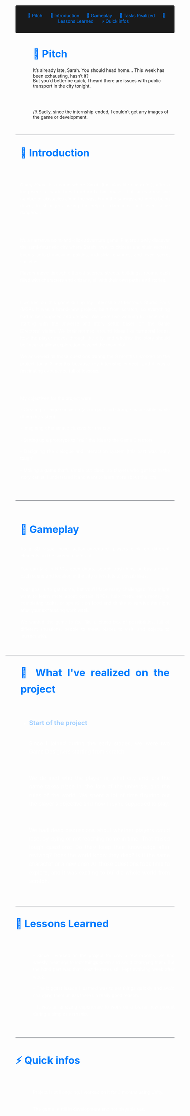 <!-- Summary Section with Navigation -->

<div style="background:rgb(26, 26, 26); padding: 1.5rem; margin-bottom: 2rem; border-radius: 4px; text-align: center;">
<a href="#pitch" style="color: #007bff; text-decoration: none; margin: 0 10px;">💎 Pitch</a>
<a href="#introduction" style="color: #007bff; text-decoration: none; margin: 0 10px;">🌟 Introduction</a>
<a href="#game" style="color: #007bff; text-decoration: none; margin: 0 10px;">👾 Gameplay </a>
<a href="#task" style="color: #007bff; text-decoration: none; margin: 0 10px;">📃 Tasks Realized</a>
<a href="#lesson" style="color: #007bff; text-decoration: none; margin: 0 10px;">📌 Lessons Learned</a>
<a href="#infos" style="color: #007bff; text-decoration: none; margin: 0 10px;">⚡ Quick infos</a>

</div>
<div style="margin-left: 3.5rem;"><h2 id="pitch" style="font-size: 2rem; color: #007bff; margin-bottom: 1.5rem;">💎 Pitch</h2>
        <p style="margin-bottom: -1rem;">
            It’s already late, Sarah. You should head home... This week has been exhausting, hasn’t it?
        </p>
        <p style="margin-bottom: 4rem;">
            But you’d better be quick, I heard there are issues with public transport in the city tonight.
        </p>
        <p>/!\ Sadly, since the internship ended, I couldn’t get any images of the game or development.</p>
        </div>
<div style="border-top: 1px solid #5f656d;height: 1px;margin: 40px 0;margin-bottom:-3rem;margin-top:3rem;"></div>
<!-- Main Content with Anchor -->
<div id="introduction" style="display: flex; align-items: flex-start; gap: 2rem; margin: 2rem 0; max-width: 1200px; margin-left: auto; margin-right: auto;">
    <div style="flex: 1; padding: 0 15px; color: #fff; text-align: justify; line-height: 1.6; max-width: 600px;">
        <h2 style="font-size: 2rem; color: #007bff; margin-bottom: 4rem;">🌟 Introduction</h2>
        <p style="margin-bottom: 4rem;">
            <i>Going Home</i> is a game where Sarah (the playable character), after a long week of work, tries to return to her house... but faces a massive number of obstacles along the way. From the subway and metro being down, to strangers asking for help or directions, and even some dangers...
        </p>
        <p style="margin-bottom: 0rem;">
            It’s a narrative point-and-click adventure game. Players slowly discover the semi-futuristic city where Sarah lives, its citizens and their secrets. Events unfold involving politics, industrial changes, and even secret societies.
        </p>
        <p style="margin-bottom: 3rem;">
            Players move through different scenes, streets, buildings, rooms, each filled with characters and citizens, all with their own paths and stories.
        </p>
        <p>I worked on this game during my internship at Microïds Studio Paris (MSP). It was a brand-new project, built from scratch, so everything had to be imagined and created. We were two working full-time on it, starting with the universe and story setup based on the Game Directors’ vision. We brainstormed around ideas like temporal loops, how the player moves through the city, and whether the story should be linear or allow exploration beyond the main plot.</p>
        <p style="margin-bottom: 4rem;">
            We answered all those questions during the 3 months I worked on the project (only 3 months because my internship ended), and it was a fascinating experience full of lessons.
        </p>
        <p> 
            My objectives for the project were:
        </p>
        <p>- Creating a unique universe (as original and strange as possible, while fitting the vision)</p>
        <p>- Imagining charismatic citizens for the city</p>
        <p>- Setting up a prototype to "sell" the idea to the Game Directors</p>
        <p>- Designing the dialogue and interaction system (this part was really tough)</p>
        <p>- Making a game that’s simple but deep, so players who get lost in the story can still understand it and want to learn more about the lore</p>
    </div>
</div>

<div style="border-top: 1px solid #5f656d;height: 1px;margin: 40px 0;margin-bottom:0rem;margin-top:3rem;"></div>
<div id="game" style="margin: 4rem auto; max-width: 1200px; padding: 0 1rem;">
    <div style="color: #fff; text-align: justify; line-height: 1.6;">
        <h2 style="font-size: 2rem; color: #007bff; margin-bottom: 1.5rem;">👾 Gameplay</h2>
        <p style="margin-bottom: 1.2rem;">
            As a 3D visual novel action-adventure, players click on different elements on the screen to interact.
        </p>
        <p style="margin-bottom: 1.2rem;">
            You can talk to NPCs, open doors, search trash bins, or buy a drink. Each scene and location in the city offers lots of possibilities.
        </p>
        <p>
            Your goal is to get home, but you’ll face many challenges. You might want to learn more about certain NPCs, help them, earn money by completing tasks, or spend it on food and drinks to survive the night after your exhausting work week.
        </p>
        <p>
            We wanted the game to feel like a chaos box of possibilities, full of different situations, people to meet, places to visit, and objects to interact with.
        </p>
        <div style="border-top: 1px solid #5f656d;height: 1px;margin: 40px 0;margin-bottom:-1rem;margin-top:3rem;margin-left:-3rem; margin-right:-3rem;"></div>
        <h2 id="task" style="font-size: 2rem; color: #007bff;">📃 What I've realized on the project</h2>
    </div>
</div>

<div style="flex: 1; padding: 0 15px; color: #fff; text-align: justify; line-height: 1.6;">
        <ul style="font-size: 120%;">
            <li style="padding-bottom: 15px;">
                <div style="display: flex; flex-direction: column; gap: 20px;">
                    <span style="color:rgb(164, 208, 255); font-weight: bold; font-size: 120%">Start of the project</span>
                    <p style="margin-bottom: 1.2rem;">
                        Since I joined during the early stages, we were two Game Designers starting from scratch.
                    </p>
                    <p style="margin-bottom: 1.2rem;">
                        We defined who the player is, what city and era the game takes place in, the lore of the universe, and the rules of the world. We spent a lot of time figuring out the player’s objective and how they’re supposed to play.
                    </p>
                    <p style="margin-bottom: 2rem;">
                        We had deep discussions about whether players could lose, by dying or not reaching home in time. That raised tough questions: Do they keep their knowledge after reviving? Does the world know they died? Is it the same character or a new one? All those questions took time to explore, and it was exciting to build a whole world from scratch.
                    </p>
                </div>
            </li>
        </ul>
    </div>
<div style="border-top: 1px solid #5f656d;height: 1px;margin: 40px 0;margin-bottom:-3rem;margin-top:1rem;"></div>
<div id="lesson" style="display: flex; align-items: flex-start; gap: 2rem; margin: 2rem 0; max-width: 1200px; margin-left: auto; margin-right: auto;">
    <div style="color: fff; text-align: justify; line-height: 1.6;">
        <h2 style="font-size: 2rem; color: #007bff; margin-bottom: 4rem;">📌 Lessons Learned</h2>
        <div style="margin-left: 3.5rem;"><p>
            - Since I worked on the project for only a few months, we had weekly meetings to lock things down and avoid changing them. But the hard part was that most features still kept evolving week after week.
        </p>
        <p>- The biggest lesson I learned was to set things quickly and avoid changing them unless there’s a really good reason.</p>
        <p>- It was an amazing experience to work on a brand-new project during a simple internship.</p></div>
    </div>
</div>
<div style="border-top: 1px solid #5f656d;height: 1px;margin: 40px 0;margin-bottom:-2rem;margin-top:3rem;"></div>
<div id="infos" style="display: flex; align-items: flex-start; gap: 2rem; margin: 2rem 0; max-width: 1200px; margin-left: auto; margin-right: auto;">
    <div style="color: fff; text-align: justify; line-height: 1.6;">
        <h2 style="font-size: 2rem; color: #007bff; margin-bottom: 4rem;">⚡ Quick infos</h2>
        <div style="margin-left: 3.5rem;">
        <p style="margin-bottom: 2rem;">
            Project is still ongoing. I worked on it for 3 months using Unity.
        </p>
        <p style="margin-bottom: 2rem;">The game is still in development and not playable yet.</p>
        </div>
    </div>
</div>